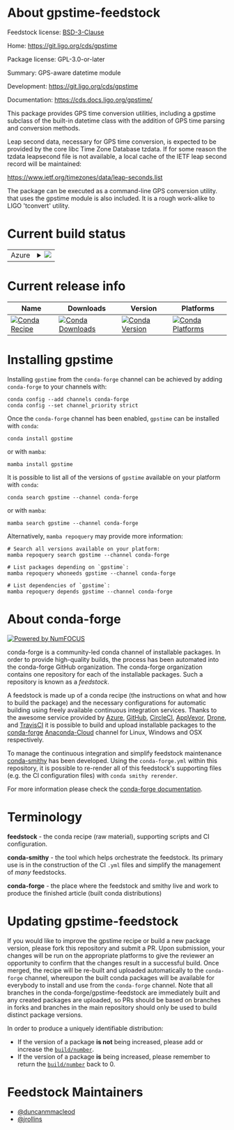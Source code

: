 About gpstime-feedstock
=======================

Feedstock license: [BSD-3-Clause](https://github.com/conda-forge/gpstime-feedstock/blob/main/LICENSE.txt)

Home: https://git.ligo.org/cds/gpstime

Package license: GPL-3.0-or-later

Summary: GPS-aware datetime module

Development: https://git.ligo.org/cds/gpstime

Documentation: https://cds.docs.ligo.org/gpstime/

This package provides GPS time conversion utilities, including a
gpstime subclass of the built-in datetime class with the addition
of GPS time parsing and conversion methods.

Leap second data, necessary for GPS time conversion, is expected
to be provided by the core libc Time Zone Database tzdata.  If for
some reason the tzdata leapsecond file is not available, a local
cache of the IETF leap second record will be maintained:

  https://www.ietf.org/timezones/data/leap-seconds.list

The package can be executed as a command-line GPS conversion utility.
that uses the gpstime module is also included.  It is a rough
work-alike to LIGO 'tconvert' utility.


Current build status
====================


<table>
    
  <tr>
    <td>Azure</td>
    <td>
      <details>
        <summary>
          <a href="https://dev.azure.com/conda-forge/feedstock-builds/_build/latest?definitionId=5589&branchName=main">
            <img src="https://dev.azure.com/conda-forge/feedstock-builds/_apis/build/status/gpstime-feedstock?branchName=main">
          </a>
        </summary>
        <table>
          <thead><tr><th>Variant</th><th>Status</th></tr></thead>
          <tbody><tr>
              <td>linux_64_python3.10.____cpython</td>
              <td>
                <a href="https://dev.azure.com/conda-forge/feedstock-builds/_build/latest?definitionId=5589&branchName=main">
                  <img src="https://dev.azure.com/conda-forge/feedstock-builds/_apis/build/status/gpstime-feedstock?branchName=main&jobName=linux&configuration=linux%20linux_64_python3.10.____cpython" alt="variant">
                </a>
              </td>
            </tr><tr>
              <td>linux_64_python3.11.____cpython</td>
              <td>
                <a href="https://dev.azure.com/conda-forge/feedstock-builds/_build/latest?definitionId=5589&branchName=main">
                  <img src="https://dev.azure.com/conda-forge/feedstock-builds/_apis/build/status/gpstime-feedstock?branchName=main&jobName=linux&configuration=linux%20linux_64_python3.11.____cpython" alt="variant">
                </a>
              </td>
            </tr><tr>
              <td>linux_64_python3.12.____cpython</td>
              <td>
                <a href="https://dev.azure.com/conda-forge/feedstock-builds/_build/latest?definitionId=5589&branchName=main">
                  <img src="https://dev.azure.com/conda-forge/feedstock-builds/_apis/build/status/gpstime-feedstock?branchName=main&jobName=linux&configuration=linux%20linux_64_python3.12.____cpython" alt="variant">
                </a>
              </td>
            </tr><tr>
              <td>linux_64_python3.8.____cpython</td>
              <td>
                <a href="https://dev.azure.com/conda-forge/feedstock-builds/_build/latest?definitionId=5589&branchName=main">
                  <img src="https://dev.azure.com/conda-forge/feedstock-builds/_apis/build/status/gpstime-feedstock?branchName=main&jobName=linux&configuration=linux%20linux_64_python3.8.____cpython" alt="variant">
                </a>
              </td>
            </tr><tr>
              <td>linux_64_python3.9.____73_pypy</td>
              <td>
                <a href="https://dev.azure.com/conda-forge/feedstock-builds/_build/latest?definitionId=5589&branchName=main">
                  <img src="https://dev.azure.com/conda-forge/feedstock-builds/_apis/build/status/gpstime-feedstock?branchName=main&jobName=linux&configuration=linux%20linux_64_python3.9.____73_pypy" alt="variant">
                </a>
              </td>
            </tr><tr>
              <td>linux_64_python3.9.____cpython</td>
              <td>
                <a href="https://dev.azure.com/conda-forge/feedstock-builds/_build/latest?definitionId=5589&branchName=main">
                  <img src="https://dev.azure.com/conda-forge/feedstock-builds/_apis/build/status/gpstime-feedstock?branchName=main&jobName=linux&configuration=linux%20linux_64_python3.9.____cpython" alt="variant">
                </a>
              </td>
            </tr><tr>
              <td>osx_64_python3.10.____cpython</td>
              <td>
                <a href="https://dev.azure.com/conda-forge/feedstock-builds/_build/latest?definitionId=5589&branchName=main">
                  <img src="https://dev.azure.com/conda-forge/feedstock-builds/_apis/build/status/gpstime-feedstock?branchName=main&jobName=osx&configuration=osx%20osx_64_python3.10.____cpython" alt="variant">
                </a>
              </td>
            </tr><tr>
              <td>osx_64_python3.11.____cpython</td>
              <td>
                <a href="https://dev.azure.com/conda-forge/feedstock-builds/_build/latest?definitionId=5589&branchName=main">
                  <img src="https://dev.azure.com/conda-forge/feedstock-builds/_apis/build/status/gpstime-feedstock?branchName=main&jobName=osx&configuration=osx%20osx_64_python3.11.____cpython" alt="variant">
                </a>
              </td>
            </tr><tr>
              <td>osx_64_python3.12.____cpython</td>
              <td>
                <a href="https://dev.azure.com/conda-forge/feedstock-builds/_build/latest?definitionId=5589&branchName=main">
                  <img src="https://dev.azure.com/conda-forge/feedstock-builds/_apis/build/status/gpstime-feedstock?branchName=main&jobName=osx&configuration=osx%20osx_64_python3.12.____cpython" alt="variant">
                </a>
              </td>
            </tr><tr>
              <td>osx_64_python3.8.____cpython</td>
              <td>
                <a href="https://dev.azure.com/conda-forge/feedstock-builds/_build/latest?definitionId=5589&branchName=main">
                  <img src="https://dev.azure.com/conda-forge/feedstock-builds/_apis/build/status/gpstime-feedstock?branchName=main&jobName=osx&configuration=osx%20osx_64_python3.8.____cpython" alt="variant">
                </a>
              </td>
            </tr><tr>
              <td>osx_64_python3.9.____73_pypy</td>
              <td>
                <a href="https://dev.azure.com/conda-forge/feedstock-builds/_build/latest?definitionId=5589&branchName=main">
                  <img src="https://dev.azure.com/conda-forge/feedstock-builds/_apis/build/status/gpstime-feedstock?branchName=main&jobName=osx&configuration=osx%20osx_64_python3.9.____73_pypy" alt="variant">
                </a>
              </td>
            </tr><tr>
              <td>osx_64_python3.9.____cpython</td>
              <td>
                <a href="https://dev.azure.com/conda-forge/feedstock-builds/_build/latest?definitionId=5589&branchName=main">
                  <img src="https://dev.azure.com/conda-forge/feedstock-builds/_apis/build/status/gpstime-feedstock?branchName=main&jobName=osx&configuration=osx%20osx_64_python3.9.____cpython" alt="variant">
                </a>
              </td>
            </tr><tr>
              <td>osx_arm64_python3.10.____cpython</td>
              <td>
                <a href="https://dev.azure.com/conda-forge/feedstock-builds/_build/latest?definitionId=5589&branchName=main">
                  <img src="https://dev.azure.com/conda-forge/feedstock-builds/_apis/build/status/gpstime-feedstock?branchName=main&jobName=osx&configuration=osx%20osx_arm64_python3.10.____cpython" alt="variant">
                </a>
              </td>
            </tr><tr>
              <td>osx_arm64_python3.11.____cpython</td>
              <td>
                <a href="https://dev.azure.com/conda-forge/feedstock-builds/_build/latest?definitionId=5589&branchName=main">
                  <img src="https://dev.azure.com/conda-forge/feedstock-builds/_apis/build/status/gpstime-feedstock?branchName=main&jobName=osx&configuration=osx%20osx_arm64_python3.11.____cpython" alt="variant">
                </a>
              </td>
            </tr><tr>
              <td>osx_arm64_python3.12.____cpython</td>
              <td>
                <a href="https://dev.azure.com/conda-forge/feedstock-builds/_build/latest?definitionId=5589&branchName=main">
                  <img src="https://dev.azure.com/conda-forge/feedstock-builds/_apis/build/status/gpstime-feedstock?branchName=main&jobName=osx&configuration=osx%20osx_arm64_python3.12.____cpython" alt="variant">
                </a>
              </td>
            </tr><tr>
              <td>osx_arm64_python3.8.____cpython</td>
              <td>
                <a href="https://dev.azure.com/conda-forge/feedstock-builds/_build/latest?definitionId=5589&branchName=main">
                  <img src="https://dev.azure.com/conda-forge/feedstock-builds/_apis/build/status/gpstime-feedstock?branchName=main&jobName=osx&configuration=osx%20osx_arm64_python3.8.____cpython" alt="variant">
                </a>
              </td>
            </tr><tr>
              <td>osx_arm64_python3.9.____cpython</td>
              <td>
                <a href="https://dev.azure.com/conda-forge/feedstock-builds/_build/latest?definitionId=5589&branchName=main">
                  <img src="https://dev.azure.com/conda-forge/feedstock-builds/_apis/build/status/gpstime-feedstock?branchName=main&jobName=osx&configuration=osx%20osx_arm64_python3.9.____cpython" alt="variant">
                </a>
              </td>
            </tr><tr>
              <td>win_64_python3.10.____cpython</td>
              <td>
                <a href="https://dev.azure.com/conda-forge/feedstock-builds/_build/latest?definitionId=5589&branchName=main">
                  <img src="https://dev.azure.com/conda-forge/feedstock-builds/_apis/build/status/gpstime-feedstock?branchName=main&jobName=win&configuration=win%20win_64_python3.10.____cpython" alt="variant">
                </a>
              </td>
            </tr><tr>
              <td>win_64_python3.11.____cpython</td>
              <td>
                <a href="https://dev.azure.com/conda-forge/feedstock-builds/_build/latest?definitionId=5589&branchName=main">
                  <img src="https://dev.azure.com/conda-forge/feedstock-builds/_apis/build/status/gpstime-feedstock?branchName=main&jobName=win&configuration=win%20win_64_python3.11.____cpython" alt="variant">
                </a>
              </td>
            </tr><tr>
              <td>win_64_python3.12.____cpython</td>
              <td>
                <a href="https://dev.azure.com/conda-forge/feedstock-builds/_build/latest?definitionId=5589&branchName=main">
                  <img src="https://dev.azure.com/conda-forge/feedstock-builds/_apis/build/status/gpstime-feedstock?branchName=main&jobName=win&configuration=win%20win_64_python3.12.____cpython" alt="variant">
                </a>
              </td>
            </tr><tr>
              <td>win_64_python3.8.____cpython</td>
              <td>
                <a href="https://dev.azure.com/conda-forge/feedstock-builds/_build/latest?definitionId=5589&branchName=main">
                  <img src="https://dev.azure.com/conda-forge/feedstock-builds/_apis/build/status/gpstime-feedstock?branchName=main&jobName=win&configuration=win%20win_64_python3.8.____cpython" alt="variant">
                </a>
              </td>
            </tr><tr>
              <td>win_64_python3.9.____73_pypy</td>
              <td>
                <a href="https://dev.azure.com/conda-forge/feedstock-builds/_build/latest?definitionId=5589&branchName=main">
                  <img src="https://dev.azure.com/conda-forge/feedstock-builds/_apis/build/status/gpstime-feedstock?branchName=main&jobName=win&configuration=win%20win_64_python3.9.____73_pypy" alt="variant">
                </a>
              </td>
            </tr><tr>
              <td>win_64_python3.9.____cpython</td>
              <td>
                <a href="https://dev.azure.com/conda-forge/feedstock-builds/_build/latest?definitionId=5589&branchName=main">
                  <img src="https://dev.azure.com/conda-forge/feedstock-builds/_apis/build/status/gpstime-feedstock?branchName=main&jobName=win&configuration=win%20win_64_python3.9.____cpython" alt="variant">
                </a>
              </td>
            </tr>
          </tbody>
        </table>
      </details>
    </td>
  </tr>
</table>

Current release info
====================

| Name | Downloads | Version | Platforms |
| --- | --- | --- | --- |
| [![Conda Recipe](https://img.shields.io/badge/recipe-gpstime-green.svg)](https://anaconda.org/conda-forge/gpstime) | [![Conda Downloads](https://img.shields.io/conda/dn/conda-forge/gpstime.svg)](https://anaconda.org/conda-forge/gpstime) | [![Conda Version](https://img.shields.io/conda/vn/conda-forge/gpstime.svg)](https://anaconda.org/conda-forge/gpstime) | [![Conda Platforms](https://img.shields.io/conda/pn/conda-forge/gpstime.svg)](https://anaconda.org/conda-forge/gpstime) |

Installing gpstime
==================

Installing `gpstime` from the `conda-forge` channel can be achieved by adding `conda-forge` to your channels with:

```
conda config --add channels conda-forge
conda config --set channel_priority strict
```

Once the `conda-forge` channel has been enabled, `gpstime` can be installed with `conda`:

```
conda install gpstime
```

or with `mamba`:

```
mamba install gpstime
```

It is possible to list all of the versions of `gpstime` available on your platform with `conda`:

```
conda search gpstime --channel conda-forge
```

or with `mamba`:

```
mamba search gpstime --channel conda-forge
```

Alternatively, `mamba repoquery` may provide more information:

```
# Search all versions available on your platform:
mamba repoquery search gpstime --channel conda-forge

# List packages depending on `gpstime`:
mamba repoquery whoneeds gpstime --channel conda-forge

# List dependencies of `gpstime`:
mamba repoquery depends gpstime --channel conda-forge
```


About conda-forge
=================

[![Powered by
NumFOCUS](https://img.shields.io/badge/powered%20by-NumFOCUS-orange.svg?style=flat&colorA=E1523D&colorB=007D8A)](https://numfocus.org)

conda-forge is a community-led conda channel of installable packages.
In order to provide high-quality builds, the process has been automated into the
conda-forge GitHub organization. The conda-forge organization contains one repository
for each of the installable packages. Such a repository is known as a *feedstock*.

A feedstock is made up of a conda recipe (the instructions on what and how to build
the package) and the necessary configurations for automatic building using freely
available continuous integration services. Thanks to the awesome service provided by
[Azure](https://azure.microsoft.com/en-us/services/devops/), [GitHub](https://github.com/),
[CircleCI](https://circleci.com/), [AppVeyor](https://www.appveyor.com/),
[Drone](https://cloud.drone.io/welcome), and [TravisCI](https://travis-ci.com/)
it is possible to build and upload installable packages to the
[conda-forge](https://anaconda.org/conda-forge) [Anaconda-Cloud](https://anaconda.org/)
channel for Linux, Windows and OSX respectively.

To manage the continuous integration and simplify feedstock maintenance
[conda-smithy](https://github.com/conda-forge/conda-smithy) has been developed.
Using the ``conda-forge.yml`` within this repository, it is possible to re-render all of
this feedstock's supporting files (e.g. the CI configuration files) with ``conda smithy rerender``.

For more information please check the [conda-forge documentation](https://conda-forge.org/docs/).

Terminology
===========

**feedstock** - the conda recipe (raw material), supporting scripts and CI configuration.

**conda-smithy** - the tool which helps orchestrate the feedstock.
                   Its primary use is in the construction of the CI ``.yml`` files
                   and simplify the management of *many* feedstocks.

**conda-forge** - the place where the feedstock and smithy live and work to
                  produce the finished article (built conda distributions)


Updating gpstime-feedstock
==========================

If you would like to improve the gpstime recipe or build a new
package version, please fork this repository and submit a PR. Upon submission,
your changes will be run on the appropriate platforms to give the reviewer an
opportunity to confirm that the changes result in a successful build. Once
merged, the recipe will be re-built and uploaded automatically to the
`conda-forge` channel, whereupon the built conda packages will be available for
everybody to install and use from the `conda-forge` channel.
Note that all branches in the conda-forge/gpstime-feedstock are
immediately built and any created packages are uploaded, so PRs should be based
on branches in forks and branches in the main repository should only be used to
build distinct package versions.

In order to produce a uniquely identifiable distribution:
 * If the version of a package **is not** being increased, please add or increase
   the [``build/number``](https://docs.conda.io/projects/conda-build/en/latest/resources/define-metadata.html#build-number-and-string).
 * If the version of a package **is** being increased, please remember to return
   the [``build/number``](https://docs.conda.io/projects/conda-build/en/latest/resources/define-metadata.html#build-number-and-string)
   back to 0.

Feedstock Maintainers
=====================

* [@duncanmmacleod](https://github.com/duncanmmacleod/)
* [@jrollins](https://github.com/jrollins/)

